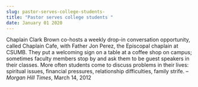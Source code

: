 ```yaml
---
slug: pastor-serves-college-students-
title: "Pastor serves college students "
date: January 01 2020
---
```


  
<p>
  Chaplain Clark Brown co-hosts a weekly drop-in conversation opportunity,
  called Chaplain Cafe, with Father Jon Perez, the Episcopal chaplain at CSUMB.
  They put a welcoming sign on a table at a coffee shop on campus; sometimes
  faculty members stop by and ask them to be guest speakers in their classes.
  More often students come to discuss problems in their lives: spiritual issues,
  financial pressures, relationship difficulties, family strife. –
  <em>Morgan Hill Times</em>, March 14, 2012
</p>
 
